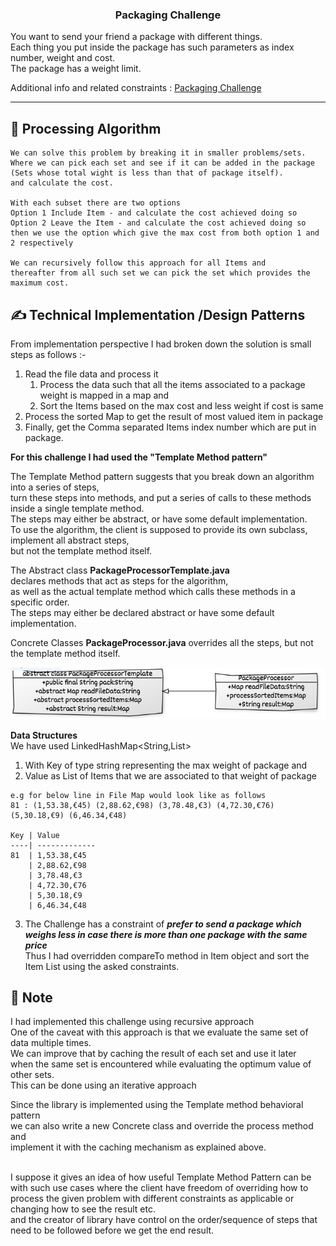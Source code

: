<h3 align="center">Packaging Challenge</h3>

<div align="">
You want to send your friend a package with different things.
<br>Each thing you put inside the package has such parameters as index number, weight and cost. 
<br>The package has a weight limit. 

Additional info and related constraints :
[Packaging Challenge](Packaging%20Challenge.pdf)
</div>

---

## 🎥 Processing Algorithm <a name = "demo"></a>

```
We can solve this problem by breaking it in smaller problems/sets.
Where we can pick each set and see if it can be added in the package (Sets whose total wight is less than that of package itself).
and calculate the cost.

With each subset there are two options
Option 1 Include Item - and calculate the cost achieved doing so
Option 2 Leave the Item - and calculate the cost achieved doing so
then we use the option which give the max cost from both option 1 and 2 respectively

We can recursively follow this approach for all Items and 
thereafter from all such set we can pick the set which provides the maximum cost.

```

## ✍️ Technical Implementation /Design Patterns<a name = "demo"></a>

From implementation perspective I had broken down the solution is small steps as follows  :-

1. Read the file data and process it
    1. Process the data such that all the items associated to a package weight is mapped in a map
       and
    2. Sort the Items based on the max cost and less weight if cost is same
2. Process the sorted Map to get the result of most valued item in package
3. Finally, get the Comma separated Items index number which are put in package.

**For this challenge I had used the "Template Method pattern"**

The Template Method pattern suggests that you break down an algorithm into a series of steps,
<br> turn these steps into methods, and put a series of calls to these methods inside a single
template method.
<br>The steps may either be abstract, or have some default implementation.
<br>To use the algorithm, the client is supposed to provide its own subclass, implement all abstract
steps,
<br> but not the template method itself.

The Abstract class **PackageProcessorTemplate.java**
<br>declares methods that act as steps for the algorithm,
<br>as well as the actual template method which calls these methods in a specific order.
<br>The steps may either be declared abstract or have some default implementation.

Concrete Classes **PackageProcessor.java** overrides all the steps, but not the template method
itself.

![img_1.png](img_1.png)

**Data Structures**
<br>We have used LinkedHashMap<String,List>

1. With Key of type string representing the max weight of package and
2. Value as List of Items that we are associated to that weight of package

````
e.g for below line in File Map would look like as follows
81 : (1,53.38,€45) (2,88.62,€98) (3,78.48,€3) (4,72.30,€76) (5,30.18,€9) (6,46.34,€48)

Key | Value
----| -------------
81  | 1,53.38,€45
    | 2,88.62,€98
    | 3,78.48,€3
    | 4,72.30,€76
    | 5,30.18,€9
    | 6,46.34,€48

````

3. The Challenge has a constraint of _**prefer to send a package which weighs less in case there is
   more than one package with the same price**_
   <br>Thus I had overridden compareTo method in Item object and sort the Item List using the
   asked constraints.

## 📝️ Note

I had implemented this challenge using recursive approach
<br>One of the caveat with this approach is that we evaluate the same set of data multiple times.
<br>We can improve that by caching the result of each set and use it later
<br>when the same set is encountered while evaluating the optimum value of other sets.
<br>This can be done using an iterative approach

Since the library is implemented using the Template method behavioral pattern
<br>we can also write a new Concrete class and override the process method and
<br>implement it with the caching mechanism as explained above.

<br>I suppose it gives an idea of how useful Template Method Pattern can be with such use cases
where the client have freedom of overriding how to process the given problem with different
constraints as applicable or changing how to see the result etc.
<br>and the creator of library have control on the order/sequence of steps that need to be followed
before we get the end result.

